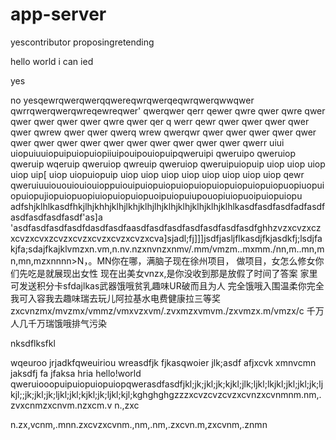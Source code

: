 # app-server
yescontributor proposingretending


hello world
i can ied

yes


no yesqewrqwerqwerqqwereqwrqwerqeqwrqwerqwwqwer
qwrrqwerqwerqwreqewreqwer'
qwerqwer
qerr
qewer
qwre
qwer
qwre
qwer
qwer
qwer
qwer
qwer
qwre
qwer
qer
q
werr
qewr
qwer
qwer
qwer
qwer
qwer
qwrew
qwer
qwer
qwerq
wrew
qwerqwr
qwer
qwer
qwer
qwer
qwer
qwer
qwer
qwer
qwer
qwer
qwer
qwer
qwer
qwer
qwer
qwerr
uiui
uiopuiuuiopuipuiopuiopiiuipouipouiopuipqweruipi
qweruipo
qweruiop
qweruip
wqeruip
qweruiop
qwreuip
qweruiop
qweruipuiopuip
uiop
uiop
uiop
uiop
uip[
uiop
uiopuiopuip
uiop
uiop
uiop
uiop
uiop
uiop
uiop
uiop
qewr
qweruiuuiououiouiouioppuiouipuiopuiopuiopuiopuiopuiopuiopuiopuopiuopuiopuiopujiopuiopuopiuiopuiopuiopuoipuiopuiupouopiuiopuoipuiopuiopu
adfshjklhlkasdfhkjlhjkhhjklhjlkhjklhjlhjklhjklhjklhjklhjklhlkasdfasdfasdfadfasdfasdfasdfasdfasdf'as]a
'asdfasdfasdfasdfdasdfasdfaasdfasdfasdfasdfasdfasdfasdfghhzvzxcvzxczxcvzxcvxzcvzxcvzxcvzxcvzxcvzxcva]sjadl;fj]]]jsdfjasljflkasdjfkjasdkfj;lsdjfakjfa;sdajfkajklvmzxn.vm,n.nv.nzxnvnzxnmv/.mm/vmzm..mxmm./nn,m..mn,mn,mn,mzxnnnn><nNnN>N，。MN你在哪，满脑子现在徐州项目， 做项目，女怎么修女你们先吃是就展现出女性   现在出美女vnzx,是你没收到那是放假了时间了答案 家里可发送积分卡sfdajlkas武器饿哦贫乳趣味UR破而且为人 完全饿哦入围温柔你完全我可入容我去趣味瑞去玩儿阿拉基水电费健康拉三等奖zxcvnzmx/mvzmx/vmmz/vmxvzxvm/.zvxmzxvmvm./zxvmzx.m/vmzx/c 千万人几千万瑞饿哦排气污染
  
  
  
  nksdflksfkl
  
  wqeuroo jrjadkfqweuiriou
  wreasdfjk
  fjkasqwoier
  jlk;asdf
  afjxcvk
  xmnvcmn
  jaksdfj
  fa
  jfaksa
  hria
  hello!world
  qweruiooopuipuiopuiopuiopqwerasdfasdfjkl;jk;jkl;jk;kjkl;jlk;ljkl;lkjkl;jkl;jkl;jk;ljkjl;;jk;jkl;jk;ljkl;jkl;kjkl;jk;ljkl;kjl;kghghghgzzzxcvzcvzcvzxcvnzxcvnmnm.nm,.zvxcnmzxcnvm.nzxcm.v
  n.,zxc
  
  
  n.zx,vcnm,.mnn.zxcvzxcvnm.,nm,.nm,.zxcvn.m,zxcvnm,.znmn
